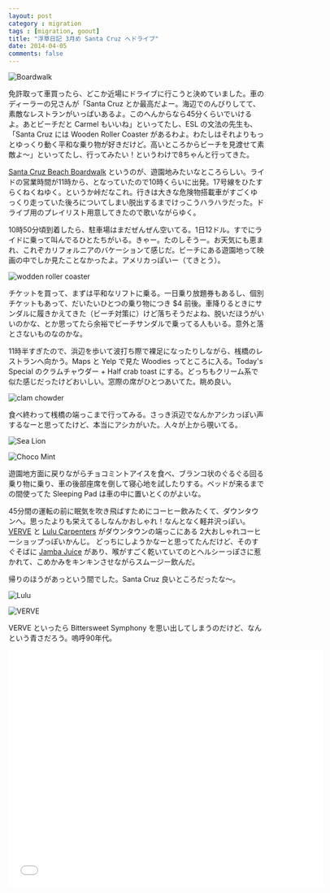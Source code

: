```yaml
---
layout: post
category : migration
tags : [migration, goout]
title: "浮草日記 3月め Santa Cruz へドライブ"
date: 2014-04-05
comments: false
---
```


![Boardwalk](https://lh4.googleusercontent.com/-BtN2dMRIBAA/U1ABbLL78dI/AAAAAAAB_D0/BQNSkbDCUyU/w620-h465-no/P1160522.JPG)

免許取って車買ったら、どこか近場にドライブに行こうと決めていました。車のディーラーの兄さんが「Santa Cruz とか最高だよー。海辺でのんびりしてて、素敵なレストランがいっぱいあるよ。このへんからなら45分くらいでいけるよ。あとビーチだと Carmel もいいね」といってたし、ESL の文法の先生も、「Santa Cruz には Wooden Roller Coaster があるわよ。わたしはそれよりもっとゆっくり動く平和な乗り物が好きだけど。高いところからビーチを見渡せて素敵よ〜」といってたし、行ってみたい！というわけで8ちゃんと行ってきた。

[Santa Cruz Beach Boardwalk](http://www.beachboardwalk.com/) というのが、遊園地みたいなところらしい。ライドの営業時間が11時から、となっていたので10時くらいに出発。17号線をひたすらくねくねゆく。というか峠だなこれ。行きは大きな危険物搭載車がすごくゆっくり走っていた後ろについてしまい脱出するまでけっこうハラハラだった。ドライブ用のプレイリスト用意してきたので歌いながらゆく。

10時50分頃到着したら、駐車場はまだぜんぜん空いてる。1日12ドル。すでにライドに乗って叫んでるひとたちがいる。きゃー。たのしそうー。お天気にも恵まれ、これぞカリフォルニアのバケーションて感じだ。ビーチにある遊園地って映画の中でしか見たことなかったよ。アメリカっぽいー（てきとう）。

![wodden roller coaster](https://lh4.googleusercontent.com/-IqOoqq8dUdk/U1AB3mNRQkI/AAAAAAAB_EM/iXoUaZT-Ius/w620-h465-no/P1160493.JPG)

チケットを買って、まずは平和なリフトに乗る。一日乗り放題券もあるし、個別チケットもあって、だいたいひとつの乗り物につき $4 前後。車降りるときにサンダルに履きかえてきた（ビーチ対策に）けど落ちそうだよね、脱いだほうがいいのかな、とか思ってたら余裕でビーチサンダルで乗ってる人もいる。意外と落とさないものなのかな。

11時半すぎたので、浜辺を歩いて波打ち際で裸足になったりしながら、桟橋のレストランへ向かう。Maps と Yelp で見た Woodies ってところに入る。Today's Special のクラムチャウダー + Half crab toast にする。どっちもクリーム系で似た感じだったけどおいしい。窓際の席がひとつあいてた。眺め良い。

![clam chowder](https://lh6.googleusercontent.com/-4AEISFy7bMg/U1AB3oNfOVI/AAAAAAAB_D8/Qe3ok3-6iGY/w620-h465-no/P1160533.JPG)

食べ終わって桟橋の端っこまで行ってみる。さっき浜辺でなんかアシカっぽい声するなーと思ってたけど、本当にアシカがいた。人々が上から覗いてる。

![Sea Lion](https://lh5.googleusercontent.com/-G9Sux7OkNv4/U1AB3nwm60I/AAAAAAAB_D8/D7LP_8SP5fA/w620-h465-no/P1160554.JPG)

![Choco Mint](https://lh5.googleusercontent.com/-XsMe1TtM6-k/U0ll6Hnf7oI/AAAAAAAB-zg/AR1bSxTUlnQ/w620-h465-no/P1160567.JPG)

遊園地方面に戻りながらチョコミントアイスを食べ、ブランコ状のぐるぐる回る乗り物に乗り、車の後部座席を倒して寝心地を試したりする。ベッドが来るまでの間使ってた Sleeping Pad は車の中に置いとくのがよいな。

45分間の運転の前に眠気を吹き飛ばすためにコーヒー飲みたくて、ダウンタウンへ。思ったよりも栄えてるしなんかおしゃれ！なんとなく軽井沢っぽい。
[VERVE](https://plus.google.com/115045518767258342979/about) と [Lulu Carpenters](https://plus.google.com/101234048576853314027/about)  がダウンタウンの端っこにある 2大おしゃれコーヒーショップっぽいかんじ。
どっちにしようかなーと思ってたんだけど、そのすぐそばに [Jamba Juice](http://www.jambajuice.com/) があり、喉がすごく乾いていてのとヘルシーっぽさに惹かれて、こめかみをキンキンさせながらスムージー飲んだ。

帰りのほうがあっという間でした。Santa Cruz 良いところだったな〜。

![Lulu](https://lh5.googleusercontent.com/-yJQNYIhihbE/U0ll6A-zx5I/AAAAAAAB-zg/K6DUtcHNljs/w620-h465-no/P1160579.JPG)

![VERVE](https://lh5.googleusercontent.com/-mu0H1YNu-aI/U0ll6Lp3PKI/AAAAAAAB-zg/hXnZ52ZDD_U/w620-h465-no/P1160578.JPG)

VERVE といったら Bittersweet Symphony を思い出してしまうのだけど、なんという青さだろう。嗚呼90年代。

<object width="620" height="465"><param name="movie" value="//www.youtube.com/v/1lyu1KKwC74?version=3&amp;hl=en_US"></param><param name="allowFullScreen" value="true"></param><param name="allowscriptaccess" value="always"></param><embed src="//www.youtube.com/v/1lyu1KKwC74?version=3&amp;hl=en_US" type="application/x-shockwave-flash" width="620" height="465" allowscriptaccess="always" allowfullscreen="true"></embed></object>







